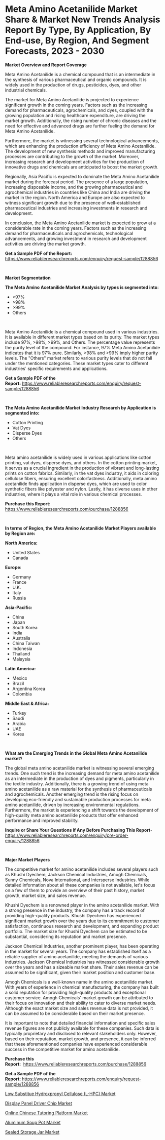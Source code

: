 <p><h1>Meta Amino Acetanilide Market Share & Market New Trends Analysis Report By Type, By Application, By End-use, By Region, And Segment Forecasts, 2023 - 2030</h1></p><p><strong>Market Overview and Report Coverage</strong></p>
<p><p>Meta Amino Acetanilide is a chemical compound that is an intermediate in the synthesis of various pharmaceutical and organic compounds. It is widely used in the production of drugs, pesticides, dyes, and other industrial chemicals.</p><p>The market for Meta Amino Acetanilide is projected to experience significant growth in the coming years. Factors such as the increasing demand for pharmaceuticals, agrochemicals, and dyes, coupled with the growing population and rising healthcare expenditure, are driving the market growth. Additionally, the rising number of chronic diseases and the need for effective and advanced drugs are further fueling the demand for Meta Amino Acetanilide.</p><p>Furthermore, the market is witnessing several technological advancements, which are enhancing the production efficiency of Meta Amino Acetanilide. The development of new synthesis methods and improved manufacturing processes are contributing to the growth of the market. Moreover, increasing research and development activities for the production of innovative drugs and chemicals are anticipated to boost the market growth.</p><p>Regionally, Asia Pacific is expected to dominate the Meta Amino Acetanilide market during the forecast period. The presence of a large population, increasing disposable income, and the growing pharmaceutical and agrochemical industries in countries like China and India are driving the market in the region. North America and Europe are also expected to witness significant growth due to the presence of well-established pharmaceutical industries and increasing investments in research and development.</p><p>In conclusion, the Meta Amino Acetanilide market is expected to grow at a considerable rate in the coming years. Factors such as the increasing demand for pharmaceuticals and agrochemicals, technological advancements, and growing investment in research and development activities are driving the market growth.</p></p>
<p><strong>Get a Sample PDF of the Report:</strong> <a href="https://www.reliableresearchreports.com/enquiry/request-sample/1288856">https://www.reliableresearchreports.com/enquiry/request-sample/1288856</a></p>
<p>&nbsp;</p>
<p><strong>Market Segmentation</strong></p>
<p><strong>The Meta Amino Acetanilide Market Analysis by types is segmented into:</strong></p>
<p><ul><li>>97%</li><li>>98%</li><li>>99%</li><li>Others</li></ul></p>
<p>&nbsp;</p>
<p><p>Meta Amino Acetanilide is a chemical compound used in various industries. It is available in different market types based on its purity. The market types include 97%, >98%, >99%, and Others. The percentage value represents the purity level of the compound. For instance, 97% Meta Amino Acetanilide indicates that it is 97% pure. Similarly, >98% and >99% imply higher purity levels. The "Others" market refers to various purity levels that do not fall under the mentioned categories. These market types cater to different industries' specific requirements and applications.</p></p>
<p><strong>Get a Sample PDF of the Report:</strong>&nbsp;<a href="https://www.reliableresearchreports.com/enquiry/request-sample/1288856">https://www.reliableresearchreports.com/enquiry/request-sample/1288856</a></p>
<p>&nbsp;</p>
<p><strong>The Meta Amino Acetanilide Market Industry Research by Application is segmented into:</strong></p>
<p><ul><li>Cotton Printing</li><li>Vat Dyes</li><li>Disperse Dyes</li><li>Others</li></ul></p>
<p>&nbsp;</p>
<p><p>Meta amino acetanilide is widely used in various applications like cotton printing, vat dyes, disperse dyes, and others. In the cotton printing market, it serves as a crucial ingredient in the production of vibrant and long-lasting prints on cotton fabrics. Similarly, in the vat dyes industry, it aids in coloring cellulose fibers, ensuring excellent colorfastness. Additionally, meta amino acetanilide finds application in disperse dyes, which are used to color synthetic fibers like polyester and nylon. Lastly, it has diverse uses in other industries, where it plays a vital role in various chemical processes.</p></p>
<p><strong>Purchase this Report:</strong>&nbsp; <a href="https://www.reliableresearchreports.com/purchase/1288856">https://www.reliableresearchreports.com/purchase/1288856</a></p>
<p>&nbsp;</p>
<p><strong>In terms of Region, the Meta Amino Acetanilide Market Players available by Region are:</strong></p>
<p>
    <p> <strong> North America: </strong>
        <ul>
            <li>United States</li>
            <li>Canada</li>
        </ul>
        </p> 
    <p> <strong> Europe: </strong>
        <ul>
            <li>Germany</li>
            <li>France</li>
            <li>U.K.</li>
            <li>Italy</li>
            <li>Russia</li>
        </ul>
        </p> 
    <p> <strong> Asia-Pacific: </strong>
        <ul>
            <li>China</li>
            <li>Japan</li>
            <li>South Korea</li>
            <li>India</li>
            <li>Australia</li>
            <li>China Taiwan</li>
            <li>Indonesia</li>
            <li>Thailand</li>
            <li>Malaysia</li>
        </ul>
        </p> 
    <p> <strong> Latin America: </strong>
        <ul>
            <li>Mexico</li>
            <li>Brazil</li>
            <li>Argentina Korea</li>
            <li>Colombia</li>
        </ul>
        </p> 
    <p> <strong> Middle East & Africa: </strong>
        <ul>
            <li>Turkey</li>
            <li>Saudi</li>
            <li>Arabia</li>
            <li>UAE</li>
            <li>Korea</li>
        </ul>
    </p>
    </p>
<p>&nbsp;</p>
<p><strong>What are the Emerging Trends in the Global Meta Amino Acetanilide market?</strong></p>
<p><p>The global meta amino acetanilide market is witnessing several emerging trends. One such trend is the increasing demand for meta amino acetanilide as an intermediate in the production of dyes and pigments, particularly in the textile industry. Additionally, there is a growing trend of using meta amino acetanilide as a raw material for the synthesis of pharmaceuticals and agrochemicals. Another emerging trend is the rising focus on developing eco-friendly and sustainable production processes for meta amino acetanilide, driven by increasing environmental regulations. Furthermore, the market is experiencing a shift towards the development of high-quality meta amino acetanilide products that offer enhanced performance and improved stability.</p></p>
<p><strong>Inquire or Share Your Questions If Any Before Purchasing This Report</strong>- <a href="https://www.reliableresearchreports.com/enquiry/pre-order-enquiry/1288856">https://www.reliableresearchreports.com/enquiry/pre-order-enquiry/1288856</a></p>
<p>&nbsp;</p>
<p><strong>Major Market Players</strong></p>
<p><p>The competitive market for amino acetanilide includes several players such as Khushi Dyechem, Jackson Chemical Industries, Amogh Chemicals, Sunny Chemicals, Nova International, and Intersperse Industries. While detailed information about all these companies is not available, let's focus on a few of them to provide an overview of their past history, market growth, market size, and sales revenue.</p><p>Khushi Dyechem is a renowned player in the amino acetanilide market. With a strong presence in the industry, the company has a track record of providing high-quality products. Khushi Dyechem has experienced significant market growth over the years due to its commitment to customer satisfaction, continuous research and development, and expanding product portfolio. The market size for Khushi Dyechem can be estimated to be substantial, considering its reputation and market presence.</p><p>Jackson Chemical Industries, another prominent player, has been operating in the market for several years. The company has established itself as a reliable supplier of amino acetanilide, meeting the demands of various industries. Jackson Chemical Industries has witnessed considerable growth over the years and has a sizeable market share. Their sales revenue can be assumed to be significant, given their market position and customer base.</p><p>Amogh Chemicals is a well-known name in the amino acetanilide market. With years of experience in chemical manufacturing, the company has built a solid reputation for providing high-quality products and exceptional customer service. Amogh Chemicals' market growth can be attributed to their focus on innovation and their ability to cater to diverse market needs. Although the exact market size and sales revenue data is not provided, it can be assumed to be considerable based on their market presence.</p><p>It is important to note that detailed financial information and specific sales revenue figures are not publicly available for these companies. Such data is typically proprietary and disclosed to relevant stakeholders only. However, based on their reputation, market growth, and presence, it can be inferred that these aforementioned companies have experienced considerable success in the competitive market for amino acetanilide.</p></p>
<p><strong>Purchase this Report:</strong>&nbsp;&nbsp;<a href="https://www.reliableresearchreports.com/purchase/1288856">https://www.reliableresearchreports.com/purchase/1288856</a></p>
<p></p>
<p><strong>Get a Sample PDF of the Report:</strong>&nbsp;<a href="https://www.reliableresearchreports.com/enquiry/request-sample/1288856">https://www.reliableresearchreports.com/enquiry/request-sample/1288856</a></p>
<p><p><a href="https://github.com/sndrkn/Market-Research-Report-List-1/blob/main/low-substitue-hydroxpropyl-cellulose-l-hpc-market.md">Low Substitue Hydroxpropyl Cellulose (L-HPC) Market</a></p><p><a href="https://medium.com/@peatebilly85475/analyzing-display-panel-driver-chip-market-global-industry-perspective-and-forecast-2023-to-2030-883db451c80f">Display Panel Driver Chip Market</a></p><p><a href="https://medium.com/@rombilly2345/online-chinese-tutoring-platform-market-focuses-on-market-share-size-and-projected-forecast-till-e5e412097851">Online Chinese Tutoring Platform Market</a></p><p><a href="https://www.linkedin.com/pulse/aluminum-soup-pot-market-research-report-unlocks-analysis-financial-a6jme/">Aluminum Soup Pot Market</a></p><p><a href="https://www.linkedin.com/pulse/sealed-storage-jar-market-research-report-provides-qibre/">Sealed Storage Jar Market</a></p></p>